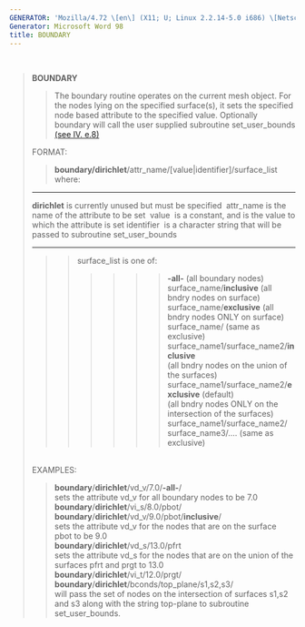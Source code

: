 ```yaml
---
GENERATOR: 'Mozilla/4.72 \[en\] (X11; U; Linux 2.2.14-5.0 i686) \[Netscape\]'
Generator: Microsoft Word 98
title: BOUNDARY
---
```


 

> **BOUNDARY**
>
> > The boundary routine operates on the current mesh object. For the
> > nodes lying on the specified surface(s), it sets the specified node
> > based attribute to the specified value. Optionally boundary will
> > call the user supplied subroutine set\_user\_bounds [(see IV.
> > e.8)](../miscell.html)
>
> FORMAT:
>
> > **boundary/dirichlet**/attr\_name/\[value|identifier\]/surface\_list\
> > where:
>
>   --------------- ---------------------------------------------------------------
>   **dirichlet**   is currently unused but must be specified 
>   attr\_name      is the name of the attribute to be set 
>   value           is a constant, and is the value to which the attribute is set
>   identifier      is a character string that will be passed to
>                   subroutine set\_user\_bounds 
>   --------------- ---------------------------------------------------------------
>
> > > surface\_list is one of:
> > >
> > > > > > > **-all-** (all boundary nodes)\
> > > > > > > surface\_name/**inclusive** (all bndry nodes on surface)\
> > > > > > > surface\_name/**exclusive** (all bndry nodes ONLY on
> > > > > > > surface)\
> > > > > > > surface\_name/ (same as exclusive)\
> > > > > > > surface\_name1/surface\_name2/**inclusive**\
> > > > > > > (all bndry nodes on the union of the surfaces)\
> > > > > > > surface\_name1/surface\_name2/**exclusive** (default)\
> > > > > > > (all bndry nodes ONLY on the intersection of the
> > > > > > > surfaces)\
> > > > > > > surface\_name1/surface\_name2/ surface\_name3/.... (same
> > > > > > > as exclusive)
>
> \
> EXAMPLES:
>
> > **boundary**/**dirichlet**/vd\_v/7.0/**-all-**/\
> > sets the attribute vd\_v for all boundary nodes to be 7.0\
> > **boundary**/**dirichlet**/vi\_s/8.0/pbot/\
> > **boundary**/**dirichlet**/vd\_v/9.0/pbot/**inclusive**/\
> > sets the attribute vd\_v for the nodes that are on the surface pbot
> > to be 9.0\
> > **boundary**/**dirichlet**/vd\_s/13.0/pfrt\
> > sets the attribute vd\_s for the nodes that are on the union of the
> > surfaces pfrt and prgt to 13.0\
> > **boundary**/**dirichlet**/vi\_t/12.0/prgt/\
> > **boundary**/**dirichlet**/bconds/top\_plane/s1,s2,s3/\
> > will pass the set of nodes on the intersection of surfaces s1,s2 and
> > s3 along with the string top-plane to subroutine set\_user\_bounds.
